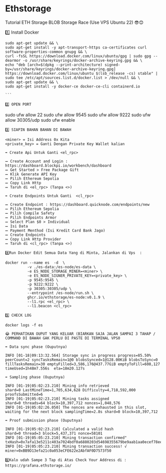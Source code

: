 # Ethstorage

Tutorial ETH Storage BLOB Storage Race (Use VPS Ubuntu 22)  😎😊

1️⃣ Install Docker

````
sudo apt-get update && \
sudo apt-get install -y apt-transport-https ca-certificates curl software-properties-common gnupg && \
curl -fsSL https://download.docker.com/linux/ubuntu/gpg | sudo gpg --dearmor -o /usr/share/keyrings/docker-archive-keyring.gpg && \
echo "deb [arch=$(dpkg --print-architecture) signed-by=/usr/share/keyrings/docker-archive-keyring.gpg] https://download.docker.com/linux/ubuntu $(lsb_release -cs) stable" | sudo tee /etc/apt/sources.list.d/docker.list > /dev/null && \
sudo apt-get update && \
sudo apt-get install -y docker-ce docker-ce-cli containerd.io

```

2️⃣ OPEN PORT

````
sudo ufw allow 22
sudo ufw allow 9545
sudo ufw allow 9222
sudo ufw allow 30305/udp
sudo ufw enable
```
3️⃣ SIAPIN BAHAN BAHAN DI BAWAH

<miner> = Isi Address 0x Kita
<private_key> = Ganti Dengan Private Key Wallet kalian

➡️ Create Api Untuk Ganti <el_rpc>

➖ Create Account and Login : https://dashboard.blockpi.io/workbench/dashboard
➖ Get Started > Free Package Gift
➖ Klik Generate API Key
➖ Pilih Ethereum Sepolia
➖ Copy Link Http
➖ Taruh di <el_rpc> (Tanpa <>)

➡️ Create Endpoints Untuk Ganti  <cl_rpc>

➖ Create Endpoint : https://dashboard.quicknode.com/endpoints/new
➖ Pilih Ethereum Sepolia
➖ Pilih Compile Safety
➖ Pilih Endpoints Armor
➖ Select Plan $0 > Individual
➖ Isi Data
➖ Payment Menthod (Isi Kredit Card Bank Jago)
➖ Create Endpoints
➖ Copy Link Http Provider
➖ Taruh di <cl_rpc> (Tanpa <>)

4️⃣Run Docker Edit Semua Data Yang di Minta, Jalankan di Vps  :

docker run --name es  -d  \
          -v ./es-data:/es-node/es-data \
          -e ES_NODE_STORAGE_MINER=<miner> \
          -e ES_NODE_SIGNER_PRIVATE_KEY=<private_key> \
          -p 9545:9545 \
          -p 9222:9222 \
          -p 30305:30305/udp \
          --entrypoint /es-node/run.sh \
          ghcr.io/ethstorage/es-node:v0.1.9 \
          --l1.rpc <el_rpc> \
          --l1.beacon <cl_rpc>

5️⃣ CHECK LOG 

docker logs -f es 

😂 PERHATIKAN OUPUT YANG KELUAR (BIARKAN SAJA JALAN SAMPAI 3 TAHAP / COMMAND DI BAWAH GAK PERLU DI PASTE DI TERMINAL VPS0

➡️ Data sync phase (Ouputnya)

INFO [01-18|09:13:32.564] Storage sync in progress progress=85.50% peerCount=2 syncTasksRemain=1@0 blobsSynced=1@128.00KiB blobsToSync=0 fillTasksRemain=30 emptyFilled=3,586,176@437.77GiB emptyToFill=608,127   timeUsed=1h48m7.556s  eta=18m20.127s

➡️ Sampling phase (Ouputnya)

INFO [01-19|05:02:23.210] Mining info retrieved                    shard=0 LastMineTime=1,705,634,628 Difficulty=4,718,592,000 proofsSubmitted=6
INFO [01-19|05:02:23.210] Mining tasks assigned                    shard=0 threads=64 block=10,397,712 nonces=1,048,576
INFO [01-19|05:02:26.050] The nonces are exhausted in this slot, waiting for the next block samplingTime=2.8s shard=0 block=10,397,712

➡️ Proof submission phase (Ouputnya)

INFO [01-19|05:02:23.210] Calculated a valid hash                  shard=0 thread=3 block=5,437,371 nonce=58101
INFO [01-19|05:05:23.210] Mining transaction confirmed"            txHash=0x7afa13e5211c403a7024bdf0a6880203d54698355679be9aab1aa0ecef78eecd
INFO [01-19|05:05:23.210] Mining transaction success! √            miner=0xBB9D13efa21c0a053eCFE622e2AbfAF0D7573f50

6️⃣Kalo udah Sampe 3 Tap di Atas Check Your Address di : https://grafana.ethstorage.io/
